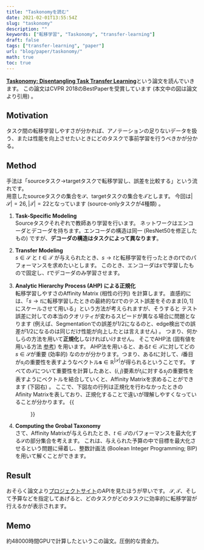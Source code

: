 ```yaml
---
title: "Taskonomyを読む"
date: 2021-02-01T13:55:54Z
slug: "taskonomy"
description: ""
keywords: ["転移学習", "Taskonomy", "transfer-learning"]
draft: false
tags: ["transfer-learning", "paper"]
url: "blog/paper/taskonomy/"
math: true
toc: true
---
```


[**Taskonomy: Disentangling Task Transfer Learning**](https://arxiv.org/abs/1804.08328)という論文を読んでいきます。
この論文はCVPR 2018のBestPaperを受賞しています (本文中の図は論文より引用) 。
## Motivation
タスク間の転移学習しやすさが分かれば、アノテーションの足りないデータを扱う、または性能を向上させたいときにどのタスクで事前学習を行うべきかが分かる。

## Method
手法は「sourceタスク$\rightarrow$targetタスクで転移学習し、誤差を比較する」という流れです。  
用意したsourceタスクの集合を$\mathcal{S}$、targetタスクの集合を$\mathcal{T}$とします。
今回は$|\mathcal{S}| = 26, |\mathcal{T}|=22$となっています (source-onlyタスクが4種類) 。
1. **Task-Specific Modeling**  
Sourceタスクそれぞれで教師あり学習を行います。
ネットワークはエンコーダとデコーダを持ちます。エンコーダの構造は同一 (ResNet50を修正したもの) ですが、**デコーダの構造はタスクによって異なります**。

2. **Transfer Modeling**  
$s\in \mathcal{S}$ と $t\in \mathcal{T}$ が与えられたとき、$s\rightarrow t$と転移学習を行ったときの$t$でのパフォーマンスを求めたいとします。
このとき、エンコーダは$s$で学習したもので固定し、$t$でデコーダのみ学習させます。

3. **Analytic Hierarchy Process (AHP) による正規化**  
転移学習しやすさのAffinity Matrix (相性の行列) を計算します。
直感的には、「$s\rightarrow t$に転移学習したときの最終的な$t$でのテスト誤差をそのまま$[0, 1]$にスケールさせて用いる」という方法が考えられますが、そうすると
テスト誤差に対しての本当のクオリティが変わるスピードが異なる場合に問題となります (例えば、Segmentationでの誤差が1/2になるのと、edge検出での誤差が1/2になるのは同じだけ性能が向上したとは言えません) 。
つまり、何かしらの方法を用いて**正規化**しなければいけません。
そこでAHP法 (固有値を用いる方法 [参考](https://core.ac.uk/download/pdf/96975029.pdf)) を用います。
AHP法を用いると、ある$t\in\mathcal{T}$に対してどの$s\in\mathcal{S}$が重要 (効率的) なのかが分かります。つまり、ある$t$に対して、$i$番目が$s_i$の重要性を表すようなベクトル$\mathbf{s}\in \mathbb{R}^{|\mathcal{S}|}$が得られるということです。 
すべての$\mathcal{T}$について重要性を計算したあと、$(i, j)$要素が$t_i$に対する$s_j$の重要性を表すようにベクトルを結合していくと、Affinity Matrixを求めることができます (下図右) 。 ここで、下図左の行列は正規化を行わなかったときのAfinity Matrixを表しており、正規化することで違いが理解しやすくなっていることが分かります。
{{<figure src="images/normalize.png">}}
    
4. **Computing the Grobal Taxonomy**  
さて、Affinity Matrixが与えられたとき、$t\in \mathcal{T}$のパフォーマンスを最大化する$\mathcal{S}$の部分集合を考えます。
これは、与えられた予算の中で目標を最大化させるという問題に帰着し、整数計画法 (Boolean Integer Programming; BIP) を用いて解くことができます。
    
## Result
おそらく論文より[プロジェクトサイト](http://taskonomy.stanford.edu/)のAPIを見たほうが早いです。
$\mathcal{S}, \mathcal{T}$、そして予算などを指定してあげると、どのタスクがどのタスクに効率的に転移学習が行えるかが表示されます。
 
## Memo
約48000時間GPUで計算したというこの論文。圧倒的な資金力。